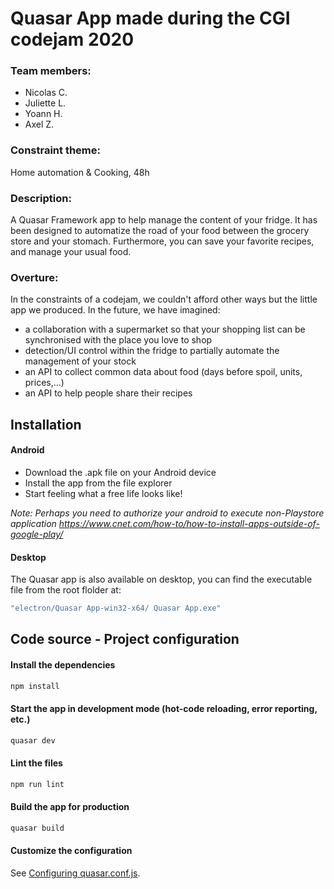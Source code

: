 # Quasar App made during the CGI codejam 2020



### Team members:
- Nicolas C.
- Juliette L.
- Yoann H.
- Axel Z.

### Constraint theme:
Home automation & Cooking, 48h

### Description:
A Quasar Framework app to help manage the content of your fridge. It has been designed to automatize the road of your food between the grocery store and your stomach. Furthermore, you can save your favorite recipes, and manage your usual food.

### Overture:
In the constraints of a codejam, we couldn't afford other ways but the little app we produced. In the future, we have imagined:
+ a collaboration with a supermarket so that your shopping list can be synchronised with the place you love to shop
+ detection/UI control within the fridge to partially automate the management of your stock
+ an API to collect common data about food (days before spoil, units, prices,...)
+ an API to help people share their recipes

## Installation
#### Android
- Download the .apk file on your Android device
- Install the app from the file explorer
- Start feeling what a free life looks like!

_Note: Perhaps you need to authorize your android to execute non-Playstore application https://www.cnet.com/how-to/how-to-install-apps-outside-of-google-play/_

#### Desktop
The Quasar app is also available on desktop, you can find the executable file  from the root flolder at:
```bash
"electron/Quasar App-win32-x64/ Quasar App.exe"
```


## Code source - Project configuration
#### Install the dependencies
```bash
npm install
```

#### Start the app in development mode (hot-code reloading, error reporting, etc.)
```bash
quasar dev
```

#### Lint the files
```bash
npm run lint
```

#### Build the app for production
```bash
quasar build
```

#### Customize the configuration
See [Configuring quasar.conf.js](https://quasar.dev/quasar-cli/quasar-conf-js).
